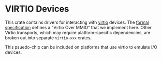 VIRTIO Devices
==============

This crate contains drivers for interacting with
[virtio](https://wiki.osdev.org/Virtio) devices. The
[formal specification](https://docs.oasis-open.org/virtio/virtio/v1.1/csprd01/virtio-v1.1-csprd01.html)
defines a "Virtio Over MMIO" that we implement here. Other Virtio transports, which may require
platform-specific dependencies, are broken out into separate `virtio-xxx` crates.

This psuedo-chip can be included on platforms that use virtio to emulate I/O
devices.
